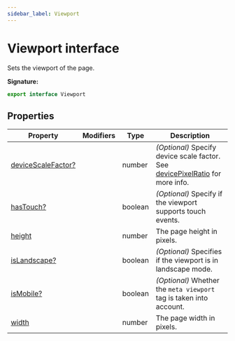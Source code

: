 ```yaml
---
sidebar_label: Viewport
---
```


# Viewport interface

Sets the viewport of the page.

**Signature:**

```typescript
export interface Viewport
```

## Properties

| Property                                                        | Modifiers | Type    | Description                                                                                                                                                    |
| --------------------------------------------------------------- | --------- | ------- | -------------------------------------------------------------------------------------------------------------------------------------------------------------- |
| [deviceScaleFactor?](./puppeteer.viewport.devicescalefactor.md) |           | number  | <i>(Optional)</i> Specify device scale factor. See [devicePixelRatio](https://developer.mozilla.org/en-US/docs/Web/API/Window/devicePixelRatio) for more info. |
| [hasTouch?](./puppeteer.viewport.hastouch.md)                   |           | boolean | <i>(Optional)</i> Specify if the viewport supports touch events.                                                                                               |
| [height](./puppeteer.viewport.height.md)                        |           | number  | The page height in pixels.                                                                                                                                     |
| [isLandscape?](./puppeteer.viewport.islandscape.md)             |           | boolean | <i>(Optional)</i> Specifies if the viewport is in landscape mode.                                                                                              |
| [isMobile?](./puppeteer.viewport.ismobile.md)                   |           | boolean | <i>(Optional)</i> Whether the <code>meta viewport</code> tag is taken into account.                                                                            |
| [width](./puppeteer.viewport.width.md)                          |           | number  | The page width in pixels.                                                                                                                                      |

